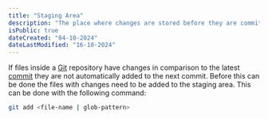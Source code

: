 ```yaml
---
title: "Staging Area"
description: "The place where changes are stored before they are committed"
isPublic: true
dateCreated: "04-10-2024"
dateLastModified: "16-10-2024"
---
```


If files inside a [Git](git) repository have changes in comparison to the
latest [commit](commit) they are not automatically added to the next commit.
Before this can be done the files with changes need to be added to the staging
area. This can be done with the following command:

```sh
git add <file-name | glob-pattern>
```
